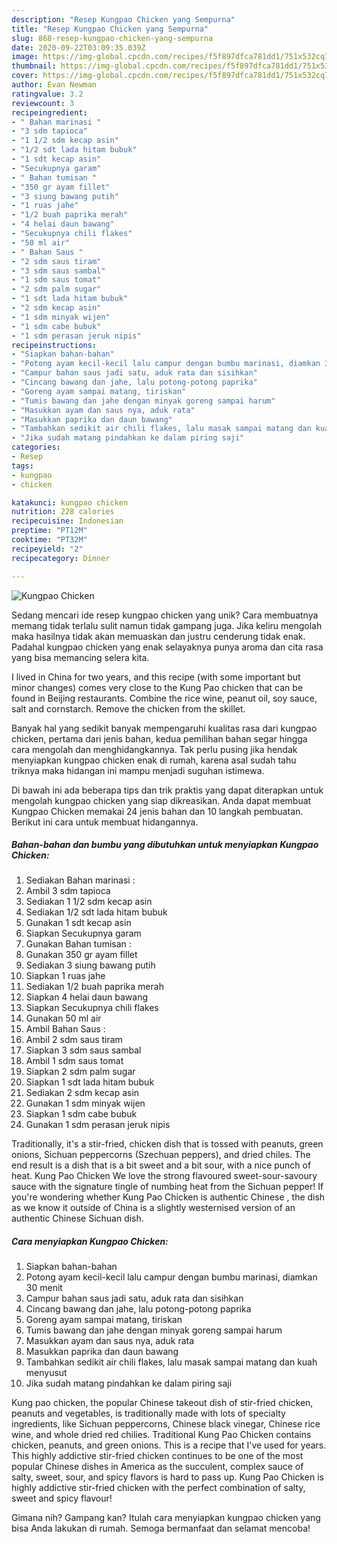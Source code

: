 ```yaml
---
description: "Resep Kungpao Chicken yang Sempurna"
title: "Resep Kungpao Chicken yang Sempurna"
slug: 868-resep-kungpao-chicken-yang-sempurna
date: 2020-09-22T03:09:35.039Z
image: https://img-global.cpcdn.com/recipes/f5f897dfca781dd1/751x532cq70/kungpao-chicken-foto-resep-utama.jpg
thumbnail: https://img-global.cpcdn.com/recipes/f5f897dfca781dd1/751x532cq70/kungpao-chicken-foto-resep-utama.jpg
cover: https://img-global.cpcdn.com/recipes/f5f897dfca781dd1/751x532cq70/kungpao-chicken-foto-resep-utama.jpg
author: Evan Newman
ratingvalue: 3.2
reviewcount: 3
recipeingredient:
- " Bahan marinasi "
- "3 sdm tapioca"
- "1 1/2 sdm kecap asin"
- "1/2 sdt lada hitam bubuk"
- "1 sdt kecap asin"
- "Secukupnya garam"
- " Bahan tumisan "
- "350 gr ayam fillet"
- "3 siung bawang putih"
- "1 ruas jahe"
- "1/2 buah paprika merah"
- "4 helai daun bawang"
- "Secukupnya chili flakes"
- "50 ml air"
- " Bahan Saus "
- "2 sdm saus tiram"
- "3 sdm saus sambal"
- "1 sdm saus tomat"
- "2 sdm palm sugar"
- "1 sdt lada hitam bubuk"
- "2 sdm kecap asin"
- "1 sdm minyak wijen"
- "1 sdm cabe bubuk"
- "1 sdm perasan jeruk nipis"
recipeinstructions:
- "Siapkan bahan-bahan"
- "Potong ayam kecil-kecil lalu campur dengan bumbu marinasi, diamkan 30 menit"
- "Campur bahan saus jadi satu, aduk rata dan sisihkan"
- "Cincang bawang dan jahe, lalu potong-potong paprika"
- "Goreng ayam sampai matang, tiriskan"
- "Tumis bawang dan jahe dengan minyak goreng sampai harum"
- "Masukkan ayam dan saus nya, aduk rata"
- "Masukkan paprika dan daun bawang"
- "Tambahkan sedikit air chili flakes, lalu masak sampai matang dan kuah menyusut"
- "Jika sudah matang pindahkan ke dalam piring saji"
categories:
- Resep
tags:
- kungpao
- chicken

katakunci: kungpao chicken 
nutrition: 228 calories
recipecuisine: Indonesian
preptime: "PT12M"
cooktime: "PT32M"
recipeyield: "2"
recipecategory: Dinner

---
```



![Kungpao Chicken](https://img-global.cpcdn.com/recipes/f5f897dfca781dd1/751x532cq70/kungpao-chicken-foto-resep-utama.jpg)

Sedang mencari ide resep kungpao chicken yang unik? Cara membuatnya memang tidak terlalu sulit namun tidak gampang juga. Jika keliru mengolah maka hasilnya tidak akan memuaskan dan justru cenderung tidak enak. Padahal kungpao chicken yang enak selayaknya punya aroma dan cita rasa yang bisa memancing selera kita.

I lived in China for two years, and this recipe (with some important but minor changes) comes very close to the Kung Pao chicken that can be found in Beijing restaurants. Combine the rice wine, peanut oil, soy sauce, salt and cornstarch. Remove the chicken from the skillet.

Banyak hal yang sedikit banyak mempengaruhi kualitas rasa dari kungpao chicken, pertama dari jenis bahan, kedua pemilihan bahan segar hingga cara mengolah dan menghidangkannya. Tak perlu pusing jika hendak menyiapkan kungpao chicken enak di rumah, karena asal sudah tahu triknya maka hidangan ini mampu menjadi suguhan istimewa.


Di bawah ini ada beberapa tips dan trik praktis yang dapat diterapkan untuk mengolah kungpao chicken yang siap dikreasikan. Anda dapat membuat Kungpao Chicken memakai 24 jenis bahan dan 10 langkah pembuatan. Berikut ini cara untuk membuat hidangannya.

<!--inarticleads1-->

##### Bahan-bahan dan bumbu yang dibutuhkan untuk menyiapkan Kungpao Chicken:

1. Sediakan  Bahan marinasi :
1. Ambil 3 sdm tapioca
1. Sediakan 1 1/2 sdm kecap asin
1. Sediakan 1/2 sdt lada hitam bubuk
1. Gunakan 1 sdt kecap asin
1. Siapkan Secukupnya garam
1. Gunakan  Bahan tumisan :
1. Gunakan 350 gr ayam fillet
1. Sediakan 3 siung bawang putih
1. Siapkan 1 ruas jahe
1. Sediakan 1/2 buah paprika merah
1. Siapkan 4 helai daun bawang
1. Siapkan Secukupnya chili flakes
1. Gunakan 50 ml air
1. Ambil  Bahan Saus :
1. Ambil 2 sdm saus tiram
1. Siapkan 3 sdm saus sambal
1. Ambil 1 sdm saus tomat
1. Siapkan 2 sdm palm sugar
1. Siapkan 1 sdt lada hitam bubuk
1. Sediakan 2 sdm kecap asin
1. Gunakan 1 sdm minyak wijen
1. Siapkan 1 sdm cabe bubuk
1. Gunakan 1 sdm perasan jeruk nipis


Traditionally, it&#39;s a stir-fried, chicken dish that is tossed with peanuts, green onions, Sichuan peppercorns (Szechuan peppers), and dried chiles. The end result is a dish that is a bit sweet and a bit sour, with a nice punch of heat. Kung Pao Chicken We love the strong flavoured sweet-sour-savoury sauce with the signature tingle of numbing heat from the Sichuan pepper! If you&#39;re wondering whether Kung Pao Chicken is authentic Chinese , the dish as we know it outside of China is a slightly westernised version of an authentic Chinese Sichuan dish. 

<!--inarticleads2-->

##### Cara menyiapkan Kungpao Chicken:

1. Siapkan bahan-bahan
1. Potong ayam kecil-kecil lalu campur dengan bumbu marinasi, diamkan 30 menit
1. Campur bahan saus jadi satu, aduk rata dan sisihkan
1. Cincang bawang dan jahe, lalu potong-potong paprika
1. Goreng ayam sampai matang, tiriskan
1. Tumis bawang dan jahe dengan minyak goreng sampai harum
1. Masukkan ayam dan saus nya, aduk rata
1. Masukkan paprika dan daun bawang
1. Tambahkan sedikit air chili flakes, lalu masak sampai matang dan kuah menyusut
1. Jika sudah matang pindahkan ke dalam piring saji


Kung pao chicken, the popular Chinese takeout dish of stir-fried chicken, peanuts and vegetables, is traditionally made with lots of specialty ingredients, like Sichuan peppercorns, Chinese black vinegar, Chinese rice wine, and whole dried red chilies. Traditional Kung Pao Chicken contains chicken, peanuts, and green onions. This is a recipe that I&#39;ve used for years. This highly addictive stir-fried chicken continues to be one of the most popular Chinese dishes in America as the succulent, complex sauce of salty, sweet, sour, and spicy flavors is hard to pass up. Kung Pao Chicken is highly addictive stir-fried chicken with the perfect combination of salty, sweet and spicy flavour! 

Gimana nih? Gampang kan? Itulah cara menyiapkan kungpao chicken yang bisa Anda lakukan di rumah. Semoga bermanfaat dan selamat mencoba!

